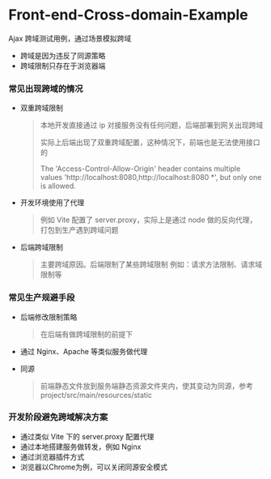 # Front-end-Cross-domain-Example

Ajax 跨域测试用例，通过场景模拟跨域


- 跨域是因为违反了同源策略
- 跨域限制只存在于浏览器端

### 常见出现跨域的情况

- 双重跨域限制

  > 本地开发直接通过 ip 对接服务没有任何问题，后端部署到网关出现跨域
  > 
  > 实际上后端出现了双重跨域配置，这种情况下，前端也是无法使用接口的
  > 
  > The 'Access-Control-Allow-Origin' header contains multiple values 'http://localhost:8080,http://localhost:8080 \*', but only one is allowed.

- 开发环境使用了代理

  > 例如 Vite 配置了 server.proxy，实际上是通过 node 做的反向代理，打包到生产遇到跨域问题

- 后端跨域限制
  > 主要跨域原因。后端限制了某些跨域限制
  > 例如：请求方法限制、请求域限制等

### 常见生产规避手段

- 后端修改限制策略

  > 在后端有做跨域限制的前提下

- 通过 Nginx、Apache 等类似服务做代理
- 同源
  > 前端静态文件放到服务端静态资源文件夹内，使其变动为同源，参考 project/src/main/resources/static


### 开发阶段避免跨域解决方案

- 通过类似 Vite 下的 server.proxy 配置代理
- 通过本地搭建服务做转发，例如 Nginx
- 通过浏览器插件方式
- 浏览器以Chrome为例，可以关闭同源安全模式
